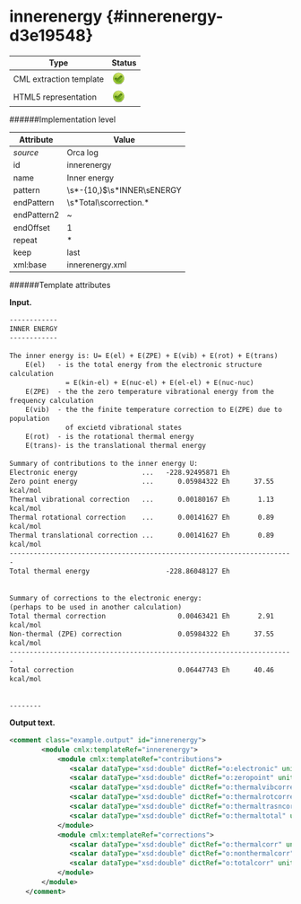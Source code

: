 # innerenergy {#innerenergy-d3e19548}


| Type                                                                                                                                                                                                  | Status                                                                                                                                                                                                |
|----|----|
| CML extraction template                                                                                                                                                                               | ![](/imgs/Total.png)                                                                                                                                                                                  |
| HTML5 representation                                                                                                                                                                                  | ![](/imgs/Total.png)                                                                                                                                                                                  |

######Implementation level

| Attribute                                                                                                                                                                                             | Value                                                                                                                                                                                                 |
|----|----|
| *source*                                                                                                                                                                                              | Orca log                                                                                                                                                                                              |
| id                                                                                                                                                                                                    | innerenergy                                                                                                                                                                                           |
| name                                                                                                                                                                                                  | Inner energy                                                                                                                                                                                          |
| pattern                                                                                                                                                                                               | \\s\*-{10,}\$\\s\*INNER\\sENERGY                                                                                                                                                                      |
| endPattern                                                                                                                                                                                            | \\s\*Total\\scorrection.\*                                                                                                                                                                            |
| endPattern2                                                                                                                                                                                           | \~                                                                                                                                                                                                    |
| endOffset                                                                                                                                                                                             | 1                                                                                                                                                                                                     |
| repeat                                                                                                                                                                                                | \*                                                                                                                                                                                                    |
| keep                                                                                                                                                                                                  | last                                                                                                                                                                                                  |
| xml:base                                                                                                                                                                                              | innerenergy.xml                                                                                                                                                                                       |

######Template attributes

**Input.**

    ------------
    INNER ENERGY
    ------------

    The inner energy is: U= E(el) + E(ZPE) + E(vib) + E(rot) + E(trans)
        E(el)   - is the total energy from the electronic structure calculation
                  = E(kin-el) + E(nuc-el) + E(el-el) + E(nuc-nuc)
        E(ZPE)  - the the zero temperature vibrational energy from the frequency calculation
        E(vib)  - the the finite temperature correction to E(ZPE) due to population
                  of excietd vibrational states
        E(rot)  - is the rotational thermal energy
        E(trans)- is the translational thermal energy

    Summary of contributions to the inner energy U:
    Electronic energy                ...   -228.92495871 Eh
    Zero point energy                ...      0.05984322 Eh      37.55 kcal/mol
    Thermal vibrational correction   ...      0.00180167 Eh       1.13 kcal/mol
    Thermal rotational correction    ...      0.00141627 Eh       0.89 kcal/mol
    Thermal translational correction ...      0.00141627 Eh       0.89 kcal/mol
    -----------------------------------------------------------------------
    Total thermal energy                   -228.86048127 Eh


    Summary of corrections to the electronic energy:
    (perhaps to be used in another calculation)
    Total thermal correction                  0.00463421 Eh       2.91 kcal/mol
    Non-thermal (ZPE) correction              0.05984322 Eh      37.55 kcal/mol
    -----------------------------------------------------------------------
    Total correction                          0.06447743 Eh      40.46 kcal/mol


    --------    
        

**Output text.**

```xml
<comment class="example.output" id="innerenergy">
        <module cmlx:templateRef="innerenergy">
            <module cmlx:templateRef="contributions">
               <scalar dataType="xsd:double" dictRef="o:electronic" units="nonsi:hartree">-228.92495871</scalar>
               <scalar dataType="xsd:double" dictRef="o:zeropoint" units="nonsi:hartree">0.05984322</scalar>
               <scalar dataType="xsd:double" dictRef="o:thermalvibcorrection" units="nonsi:hartree">0.00180167</scalar>
               <scalar dataType="xsd:double" dictRef="o:thermalrotcorrection" units="nonsi:hartree">0.00141627</scalar>
               <scalar dataType="xsd:double" dictRef="o:thermaltrasncorrection" units="nonsi:hartree">0.00141627</scalar>
               <scalar dataType="xsd:double" dictRef="o:thermaltotal" units="nonsi:hartree">-228.86048127</scalar>
            </module>
            <module cmlx:templateRef="corrections">
               <scalar dataType="xsd:double" dictRef="o:thermalcorr" units="nonsi:hartree">0.00463421</scalar>
               <scalar dataType="xsd:double" dictRef="o:nonthermalcorr" units="nonsi:hartree">0.05984322</scalar>
               <scalar dataType="xsd:double" dictRef="o:totalcorr" units="nonsi:hartree">0.06447743</scalar>
            </module>
        </module>
    </comment>
```
